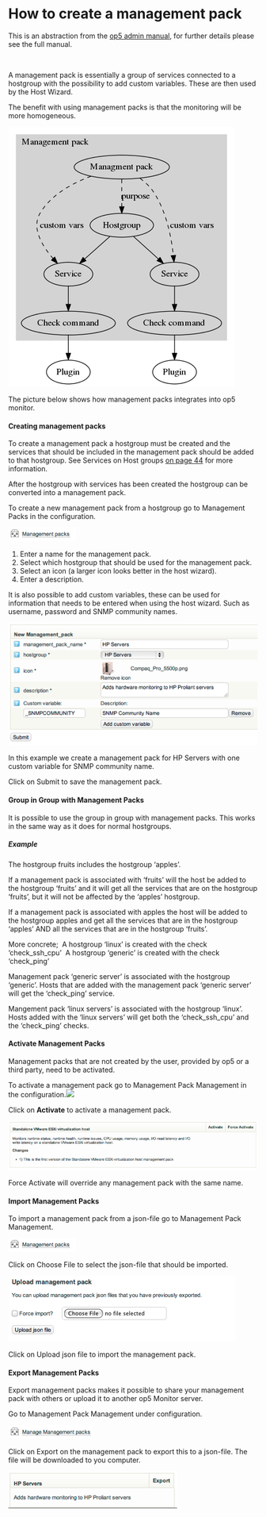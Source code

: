 # How to create a management pack

This is an abstraction from the [op5 admin manual](http://goo.gl/1aUa3A), for further details please see the full manual.

 

A management pack is essentially a group of services connected to a hostgroup with the possibility to add custom variables. These are then used by the Host Wizard.

The benefit with using management packs is that the monitoring will be more homogeneous.

![](attachments/4653645/5242926.png)

The picture below shows how management packs integrates into op5 monitor.

#### Creating management packs

To create a management pack a hostgroup must be created and the services that should be included in the management pack should be added to that hostgroup. See Services on Host groups [on page 44](https://www.op5.com/manuals/op5_Monitor_Administrator_Manual/op5_monitor_configuration_tool.html#ww1252502 "Monitoring objects configuration") for more information.

After the hostgroup with services has been created the hostgroup can be converted into a management pack.

To create a new management pack from a hostgroup go to Management Packs in the configuration.

![](attachments/4653645/5242927.png)

1.  Enter a name for the management pack.
2.  Select which hostgroup that should be used for the management pack.
3.  Select an icon (a larger icon looks better in the host wizard).
4.  Enter a description.

It is also possible to add custom variables, these can be used for information that needs to be entered when using the host wizard. Such as username, password and SNMP community names.

![](attachments/4653645/5242928.png)

In this example we create a management pack for HP Servers with one custom variable for SNMP community name.

Click on Submit to save the management pack.

#### Group in Group with Management Packs

It is possible to use the group in group with management packs. This works in the same way as it does for normal hostgroups.

##### Example

The hostgroup fruits includes the hostgroup ‘apples’.

If a management pack is associated with ‘fruits’ will the host be added to the hostgroup ‘fruits’ and it will get all the services that are on the hostgroup ‘fruits’, but it will not be affected by the ‘apples’ hostgroup.

If a management pack is associated with apples the host will be added to the hostgroup apples and get all the services that are in the hostgroup ‘apples’ AND all the services that are in the hostgroup ‘fruits’.

More concrete; 
A hostgroup ‘linux’ is created with the check ‘check\_ssh\_cpu’ 
A hostgroup ‘generic’ is created with the check ‘check\_ping’

Management pack ‘generic server’ is associated with the hostgroup ‘generic’. Hosts that are added with the management pack ‘generic server’ will get the ‘check\_ping’ service.

Mangement pack ‘linux servers’ is associated with the hostgroup ‘linux’. Hosts added with the ‘linux servers’ will get both the ‘check\_ssh\_cpu’ and the ‘check\_ping’ checks.

#### Activate Management Packs

Management packs that are not created by the user, provided by op5 or a third party, need to be activated.

To activate a management pack go to Management Pack Management in the configuration.![](https://www.op5.com/manuals/op5_Monitor_Administrator_Manual/images/manpack_manager.png)

Click on **Activate** to activate a management pack.

![](attachments/4653645/5242929.png)

Force Activate will override any management pack with the same name.

#### Import Management Packs

To import a management pack from a json-file go to Management Pack Management.

![](attachments/4653645/5242930.png)

Click on Choose File to select the json-file that should be imported.

![](attachments/4653645/5242931.png)

Click on Upload json file to import the management pack.

#### Export Management Packs

Export management packs makes it possible to share your management pack with others or upload it to another op5 Monitor server.

Go to Management Pack Management under configuration.

![](attachments/4653645/5242933.png)

Click on Export on the management pack to export this to a json-file. The file will be downloaded to you computer.

![](attachments/4653645/5242934.png)

 

